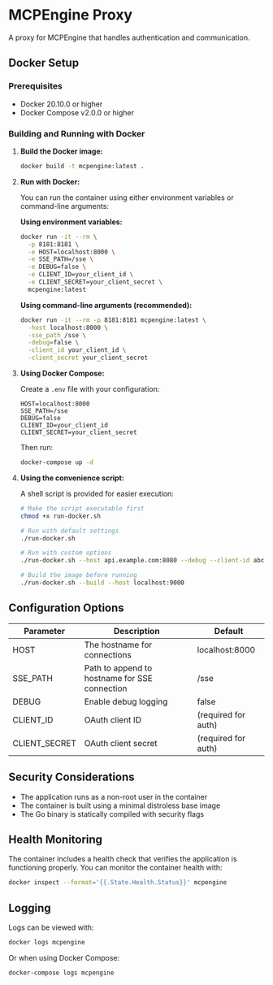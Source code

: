 # MCPEngine Proxy

A proxy for MCPEngine that handles authentication and communication.

## Docker Setup

### Prerequisites

- Docker 20.10.0 or higher
- Docker Compose v2.0.0 or higher

### Building and Running with Docker

1. **Build the Docker image:**

   ```bash
   docker build -t mcpengine:latest .
   ```

2. **Run with Docker:**

   You can run the container using either environment variables or command-line arguments:

   **Using environment variables:**
   ```bash
   docker run -it --rm \
     -p 8181:8181 \
     -e HOST=localhost:8000 \
     -e SSE_PATH=/sse \
     -e DEBUG=false \
     -e CLIENT_ID=your_client_id \
     -e CLIENT_SECRET=your_client_secret \
     mcpengine:latest
   ```

   **Using command-line arguments (recommended):**
   ```bash
   docker run -it --rm -p 8181:8181 mcpengine:latest \
     -host localhost:8000 \
     -sse_path /sse \
     -debug=false \
     -client_id your_client_id \
     -client_secret your_client_secret
   ```

3. **Using Docker Compose:**

   Create a `.env` file with your configuration:

   ```
   HOST=localhost:8000
   SSE_PATH=/sse
   DEBUG=false
   CLIENT_ID=your_client_id
   CLIENT_SECRET=your_client_secret
   ```

   Then run:

   ```bash
   docker-compose up -d
   ```

4. **Using the convenience script:**

   A shell script is provided for easier execution:

   ```bash
   # Make the script executable first
   chmod +x run-docker.sh
   
   # Run with default settings
   ./run-docker.sh
   
   # Run with custom options
   ./run-docker.sh --host api.example.com:8080 --debug --client-id abc123 --client-secret xyz789
   
   # Build the image before running
   ./run-docker.sh --build --host localhost:9000
   ```

## Configuration Options

| Parameter       | Description                                   | Default       |
|-----------------|-----------------------------------------------|---------------|
| HOST            | The hostname for connections                  | localhost:8000|
| SSE_PATH        | Path to append to hostname for SSE connection | /sse          |
| DEBUG           | Enable debug logging                          | false         |
| CLIENT_ID       | OAuth client ID                               | (required for auth) |
| CLIENT_SECRET   | OAuth client secret                           | (required for auth) |

## Security Considerations

- The application runs as a non-root user in the container
- The container is built using a minimal distroless base image
- The Go binary is statically compiled with security flags

## Health Monitoring

The container includes a health check that verifies the application is functioning properly. You can monitor the container health with:

```bash
docker inspect --format='{{.State.Health.Status}}' mcpengine
```

## Logging

Logs can be viewed with:

```bash
docker logs mcpengine
```

Or when using Docker Compose:

```bash
docker-compose logs mcpengine
```
